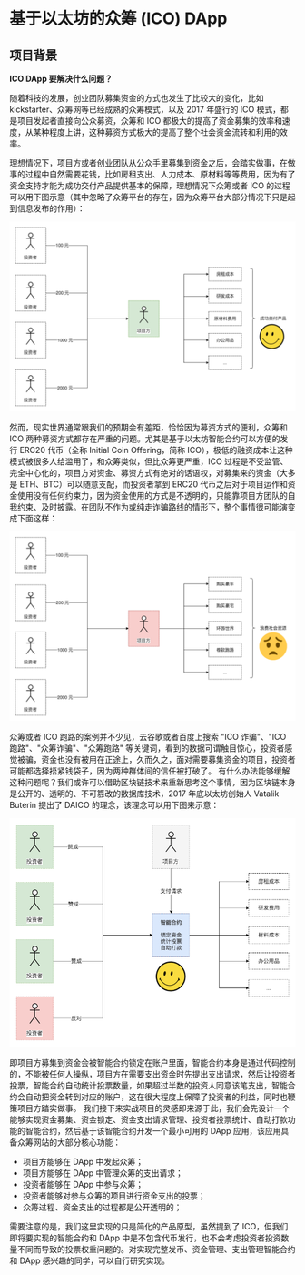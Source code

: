 # 基于以太坊的众筹 (ICO) DApp

## 项目背景
**ICO DApp 要解决什么问题？**

随着科技的发展，创业团队募集资金的方式也发生了比较大的变化，比如kickstarter、众筹网等已经成熟的众筹模式，以及 2017 年盛行的 ICO 模式，都是项目发起者直接向公众募资，众筹和 ICO 都极大的提高了资金募集的效率和速度，从某种程度上讲，这种募资方式极大的提高了整个社会资金流转和利用的效率。

理想情况下，项目方或者创业团队从公众手里募集到资金之后，会踏实做事，在做事的过程中自然需要花钱，比如房租支出、人力成本、原材料等等费用，因为有了资金支持才能为成功交付产品提供基本的保障，理想情况下众筹或者 ICO 的过程可以用下图示意（其中忽略了众筹平台的存在，因为众筹平台大部分情况下只是起到信息发布的作用）：

![](images\ico_0.1.png)

然而，现实世界通常跟我们的预期会有差距，恰恰因为募资方式的便利，众筹和 ICO 两种募资方式都存在严重的问题。尤其是基于以太坊智能合约可以方便的发行 ERC20 代币（全称 Initial Coin Offering，简称 ICO），极低的融资成本让这种模式被很多人给滥用了，和众筹类似，但比众筹更严重，ICO 过程是不受监管、完全中心化的，项目方对资金、募资方式有绝对的话语权，对募集来的资金（大多是 ETH、BTC）可以随意支配，而投资者拿到 ERC20 代币之后对于项目运作和资金使用没有任何约束力，因为资金使用的方式是不透明的，只能靠项目方团队的自我约束、及时披露。在团队不作为或纯走诈骗路线的情形下，整个事情很可能演变成下面这样：

![](images\ico_0.2.png)

众筹或者 ICO 跑路的案例并不少见，去谷歌或者百度上搜索 "ICO 诈骗"、"ICO 跑路"、"众筹诈骗"、"众筹跑路" 等关键词，看到的数据可谓触目惊心，投资者感觉被骗，资金也没有被用在正途上，久而久之，面对需要募集资金的项目，投资者可能都选择捂紧钱袋子，因为两种群体间的信任被打破了。
有什么办法能够缓解这种问题呢？我们或许可以借助区块链技术来重新思考这个事情，因为区块链本身是公开的、透明的、不可篡改的数据库技术，2017 年底以太坊创始人 Vatalik Buterin 提出了 DAICO 的理念，该理念可以用下图来示意：

![](images\ico_0.3.png)

即项目方募集到资金会被智能合约锁定在账户里面，智能合约本身是通过代码控制的，不能被任何人操纵，项目方在需要支出资金时先提出支出请求，然后让投资者投票，智能合约自动统计投票数量，如果超过半数的投资人同意该笔支出，智能合约会自动把资金转到对应的账户，这在很大程度上保障了投资者的利益，同时也鞭策项目方踏实做事。
我们接下来实战项目的灵感即来源于此，我们会先设计一个能够实现资金募集、资金锁定、资金支出请求管理、投资者投票统计、自动打款功能的智能合约，然后基于该智能合约开发一个最小可用的 DApp 应用，该应用具备众筹网站的大部分核心功能： 
- 项目方能够在 DApp 中发起众筹； 
- 项目方能够在 DApp 中管理众筹的支出请求； 
- 投资者能够在 DApp 中参与众筹； 
- 投资者能够对参与众筹的项目进行资金支出的投票； 
- 众筹过程、资金支出的过程都是公开透明的； 

需要注意的是，我们这里实现的只是简化的产品原型，虽然提到了 ICO，但我们即将要实现的智能合约和 DApp 中是不包含代币发行，也不会考虑投资者投资数量不同而导致的投票权重问题的。对实现完整发币、资金管理、支出管理智能合约和 DApp 感兴趣的同学，可以自行研究实现。



